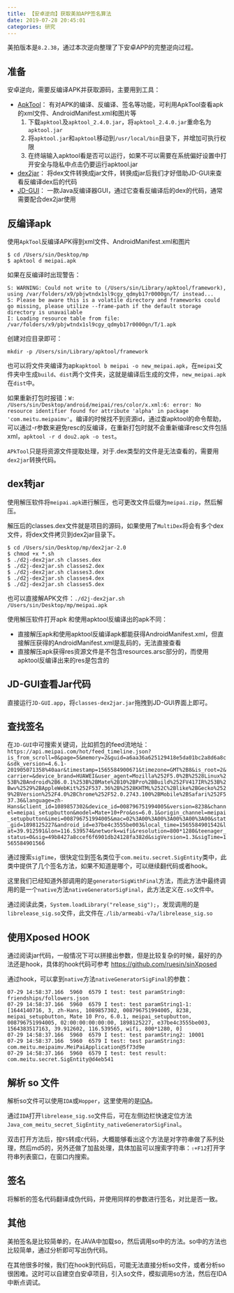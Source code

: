 ```yaml
---
title: 【安卓逆向】获取美拍APP签名算法
date: 2019-07-28 20:45:01
categories: 研究
---
```


美拍版本是`8.2.38`，通过本次逆向整理了下安卓APP的完整逆向过程。

## 准备
安卓逆向，需要反编译APK并获取源码，主要用到工具：
- [ApkTool](https://ibotpeaches.github.io/Apktool/install/)：
  有对APK的编译、反编译、签名等功能，可利用ApkTool查看apk的xml文件、AndroidManifest.xml和图片等
    1. 下载`apktool`及`apktool_2.4.0.jar`，将`apktool_2.4.0.jar`重命名为`apktool.jar`
    2. 将`apktool.jar`和`apktool`移动到`/usr/local/bin`目录下，并增加可执行权限
    3. 在终端输入apktool看是否可以运行，如果不可以需要在系统偏好设置中打开安全与隐私中点击仍要运行apktool.jar
- [dex2jar](https://sourceforge.net/projects/dex2jar/files/)：
  将dex文件转换成jar文件，转换成jar后我们才好借助JD-GUI来查看反编译dex后的代码
- [JD-GUI](http://jd.benow.ca/)：
  一款Java反编译器GUI，通过它查看反编译后的dex的代码，通常需要配合dex2jar使用

## 反编译apk

使用`ApkTool`反编译APK得到xml文件、AndroidManifest.xml和图片

```shell
$ cd /Users/sin/Desktop/mp
$ apktool d meipai.apk
```
如果在反编译时出现警告：
```
S: WARNING: Could not write to (/Users/sin/Library/apktool/framework), using /var/folders/x9/pbjwtndx1sl9cgy_qdmyb17r0000gn/T/ instead...
S: Please be aware this is a volatile directory and frameworks could go missing, please utilize --frame-path if the default storage directory is unavailable
I: Loading resource table from file: /var/folders/x9/pbjwtndx1sl9cgy_qdmyb17r0000gn/T/1.apk
```
创建对应目录即可：
```shell
mkdir -p /Users/sin/Library/apktool/framework
```

也可以将文件夹编译为apk`apktool b meipai -o new_meipai.apk`，在`meipai`文件夹中生成`build`、`dist`两个文件夹，这就是编译后生成的文件，`new_meipai.apk`在`dist`中。

如果重新打包时报错：`W: /Users/sin/Desktop/android/meipai/res/color/x.xml:6: error: No resource identifier found for attribute 'alpha' in package 'com.meitu.meipaimv'`。编译的时候找不到资源id，通过查apktool的命令帮助，可以通过-r参数来避免resc的反编译，在重新打包时就不会重新编译resc文件包括xml，`apktool -r d dou2.apk -o test`。

`APkTool`只是将资源文件提取处理，对于.dex类型的文件是无法查看的，需要用`dex2jar`转换代码。

## dex转jar

使用解压软件将`meipai.apk`进行解压，也可更改文件后缀为`meipai.zip`，然后解压。

解压后的classes.dex文件就是项目的源码，如果使用了`MultiDex`将会有多个dex文件，将dex文件拷贝到dex2jar目录下。

```shell
$ cd /Users/sin/Desktop/mp/dex2jar-2.0
$ chmod +x *.sh
$ ./d2j-dex2jar.sh classes.dex
$ ./d2j-dex2jar.sh classes2.dex
$ ./d2j-dex2jar.sh classes3.dex
$ ./d2j-dex2jar.sh classes4.dex
$ ./d2j-dex2jar.sh classes5.dex
```
也可以直接解APK文件：`./d2j-dex2jar.sh /Users/sin/Desktop/mp/meipai.apk`

使用解压软件打开apk 和使用apktool反编译出的apk不同：
- 直接解压apk和使用apktool反编译apk都能获得AndroidManifest.xml，但直接解压获得的AndroidManifest.xml是乱码的，无法直接查看
- 直接解压apk获得res资源文件是不包含resources.arsc部分的，而使用apktool反编译出来的res是包含的

## JD-GUI查看Jar代码
直接运行`JD-GUI.app`，将`classes-dex2jar.jar`拖拽到JD-GUI界面上即可。

## 查找签名
在`JD-GUI`中可搜索关键词，比如抓包的feed流地址：`https://api.meipai.com/hot/feed_timeline.json?is_from_scroll=0&page=5&memory=2&guid=a6aa36a625129418e5da01bc2a8d6a8c&sdk_version=4.6.1-201905071358%40aar&timestamp=1565584900671&timezone=GMT%2B8&is_root=2&carrier=&device_brand=HUAWEI&user_agent=Mozilla%252F5.0%2B%2528Linux%253B%2BAndroid%2B6.0.1%253B%2BMate%2B10%2BPro%2BBuild%252FV417IR%253B%2Bwv%2529%2BAppleWebKit%252F537.36%2B%2528KHTML%252C%2Blike%2BGecko%2529%2BVersion%252F4.0%2BChrome%252F52.0.2743.100%2BMobile%2BSafari%252F537.36&language=zh-Hans&client_id=1089857302&device_id=008796751994005&version=8238&channel=meipai_setupbutton&model=Mate+10+Pro&os=6.0.1&origin_channel=meipai_setupbutton&imei=008796751994005&mac=02%3A00%3A00%3A00%3A00%3A00&stat_gid=1898125227&android_id=e37be4c3555be003&local_time=1565584901542&lat=39.912591&lon=116.539574&network=wifi&resolution=800*1280&teenager_status=0&sig=49b8427a8ccef6f6901db24128fa382d&sigVersion=1.3&sigTime=1565584901566`

通过搜索`sigTime`，很快定位到签名类位于`com.meitu.secret.SigEntity`类中，此类中提供了几个签名方法，如果不知道是哪个，可以继续翻代码或者hook。

这里我们已经知道外部调用的是`generatorSigWithFinal`方法，而此方法中最终调用的是一个`native`方法`nativeGeneratorSigFinal`，此方法定义在`.so`文件中。

通过阅读此类，`System.loadLibrary("release_sig");`，发现调用的是`librelease_sig.so`文件，此文件在`./lib/armeabi-v7a/librelease_sig.so`

## 使用Xposed HOOK
通过阅读jar代码，一般情况下可以拼接出参数，但是比较复杂的时候，最好的办法还是hook，具体的hook代码可参考 https://github.com/ruesin/sinXposed

通过hook，可以拿到`native`方法`nativeGeneratorSigFinal`的参数：
```
07-29 14:58:37.166  5960  6579 I test: test paramString0: friendships/followers.json
07-29 14:58:37.166  5960  6579 I test: test paramString1-1: [1644140716, 3, zh-Hans, 1089857302, 008796751994005, 8238, meipai_setupbutton, Mate 10 Pro, 6.0.1, meipai_setupbutton, 008796751994005, 02:00:00:00:00:00, 1898125227, e37be4c3555be003, 1564383517163, 39.912602, 116.539565, wifi, 800*1280, 0]
07-29 14:58:37.166  5960  6579 I test: test paramString2: 10001
07-29 14:58:37.166  5960  6579 I test: test paramString3: com.meitu.meipaimv.MeiPaiApplication@5f73d9e
07-29 14:58:37.166  5960  6579 I test: test result: com.meitu.secret.SigEntity@d4eb541
```

## 解析 so 文件
解析so文件可以使用`IDA`或`Hopper`，这里使用的是[IDA](https://www.hex-rays.com/products/ida/)。

通过`IDA`打开`librelease_sig.so`文件后，可在左侧边栏快速定位方法`Java_com_meitu_secret_SigEntity_nativeGeneratorSigFinal`。

双击打开方法后，按`F5`转成`C`代码，大概能够看出这个方法是对字符串做了系列处理，然后md5的，另外还做了加盐处理，具体加盐可以搜索字符串：`⇧+F12`打开字符串列表窗口，在窗口内搜索。

## 签名
将解析的签名代码翻译成伪代码，并使用同样的参数进行签名，对比是否一致。

## 其他
美拍签名是比较简单的，在JAVA中加载so，然后调用so中的方法。so中的方法也比较简单，通过分析即可写出伪代码。

在其他很多时候，我们在hook到代码后，可能无法直接分析so文件，或者分析so很困难。这时可以自建空白安卓项目，引入so文件，模拟调用so方法，然后在IDA中断点调试。